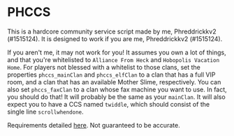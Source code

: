 # PHCCS

This is a hardcore community service script made by me, Phreddrickkv2 (#1515124). It is designed to work if you are me, Phreddrickkv2 (#1515124).

If you aren't me, it may not work for you! It assumes you own a lot of things, and that you're whitelisted to `Alliance From Heck` and `Hobopolis Vacation Home`. For players not blessed with a whitelist to those clans, set the properties `phccs_mainClan` and `phccs_elfClan` to a clan that has a full VIP room, and a clan that has an available Mother Slime, respectively. You can also set `phccs_faxClan` to a clan whose fax machine you want to use. In fact, you should do that! It will probably be the same as your `mainClan`. It will also expect you to have a CCS named `twiddle`, which should consist of the single line `scrollwhendone`.

Requirements detailed [here](https://docs.google.com/spreadsheets/d/15MuMGxkg_9X-hTW6uFcu1G4dg-JmMYI3ON7i7aq1V1g/). Not guaranteed to be accurate.
